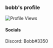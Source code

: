 ### bobb's profile

![Profile Views](https://komarev.com/ghpvc/?username=BobbCooI)

<!--
![Stats](https://github-readme-stats.vercel.app/api?username=BobbCooI&count_private=true)
-->


#### Socials
Discord: Bobb#3350
